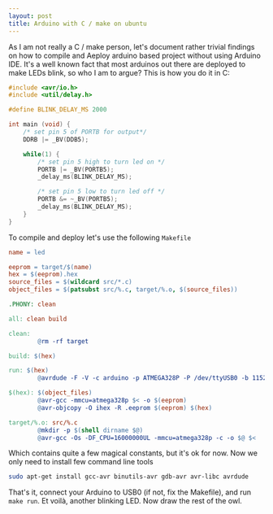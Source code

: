 ```yaml
---
layout: post
title: Arduino with C / make on ubuntu
---
```


As I am not really a C / make person, let's document rather trivial findings on how to compile and Aeploy arduino based project without using Arduino IDE. It's a well known fact that most arduinos out there are deployed to make LEDs blink, so who I am to argue? This is how you do it in C:


```c
#include <avr/io.h>
#include <util/delay.h>

#define BLINK_DELAY_MS 2000

int main (void) {
    /* set pin 5 of PORTB for output*/
    DDRB |= _BV(DDB5);

    while(1) {
        /* set pin 5 high to turn led on */
        PORTB |= _BV(PORTB5);
        _delay_ms(BLINK_DELAY_MS);

        /* set pin 5 low to turn led off */
        PORTB &= ~_BV(PORTB5);
        _delay_ms(BLINK_DELAY_MS);
    }
}

```

To compile and deploy let's use the following `Makefile`

```makefile
name = led

eeprom = target/$(name)
hex = $(eeprom).hex
source_files = $(wildcard src/*.c)
object_files = $(patsubst src/%.c, target/%.o, $(source_files))

.PHONY: clean

all: clean build

clean:
        @rm -rf target

build: $(hex)

run: $(hex)
        @avrdude -F -V -c arduino -p ATMEGA328P -P /dev/ttyUSB0 -b 115200 -U flash:w:$(hex)

$(hex): $(object_files)
        @avr-gcc -mmcu=atmega328p $< -o $(eeprom)
        @avr-objcopy -O ihex -R .eeprom $(eeprom) $(hex)

target/%.o: src/%.c
        @mkdir -p $(shell dirname $@)
        @avr-gcc -Os -DF_CPU=16000000UL -mmcu=atmega328p -c -o $@ $<

```

Which contains quite a few magical constants, but it's ok for now. Now we only need to install few command line tools

```bash
sudo apt-get install gcc-avr binutils-avr gdb-avr avr-libc avrdude
```

That's it, connect your Arduino to USB0 (if not, fix the Makefile), and run `make run`. Et voilà, another blinking LED. Now draw the rest of the owl.
